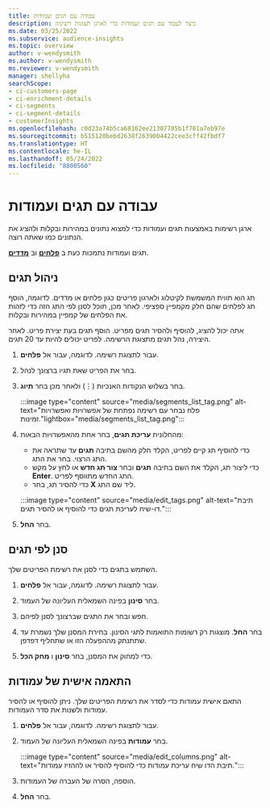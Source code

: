 ```yaml
---
title: עבודה עם תגים ועמודות
description: כיצד לעבוד עם תגים ועמודות כדי לארגן תצוגות רשימה
ms.date: 03/25/2022
ms.subservice: audience-insights
ms.topic: overview
author: v-wendysmith
ms.author: v-wendysmith
ms.reviewer: v-wendysmith
manager: shellyha
searchScope:
- ci-customers-page
- ci-enrichment-details
- ci-segments
- ci-segment-details
- customerInsights
ms.openlocfilehash: c0d23a74b5ca68162ee21307705b1f781a7eb97e
ms.sourcegitcommit: b515120bebd2638f2639004422cee3cff42fbdf7
ms.translationtype: HT
ms.contentlocale: he-IL
ms.lasthandoff: 05/24/2022
ms.locfileid: "8800560"
---
```

# <a name="work-with-tags-and-columns"></a>עבודה עם תגים ועמודות

ארגן רשימות באמצעות תגים ועמודות כדי למצוא נתונים במהירות ובקלות ולהציג את הנתונים כמו שאתה רוצה.

תגים ועמודות נתמכות כעת ב **[פלחים](segments.md)** וב **[מדדים](measures.md)**.

## <a name="manage-tags"></a>ניהול תגים

תג הוא תווית המשמשת לקיטלוג ולארגון פריטים כגון פלחים או מדדים. לדוגמה, הוסף תג לפלחים שהם חלק מקמפיין ספציפי. לאחר מכן, תוכל לסנן לפי התג הזה כדי לזהות את הפלחים של קמפיין במהירות ובקלות.

אתה יכול להציג, להוסיף ולהסיר תגים מפריט. הוסף תגים בעת יצירת פריט. לאחר היצירה, נהל תגים מתצוגת הרשימה. לפריט יכולים להיות עד 20 תגים.

1. עבור לתצוגת רשימה. לדוגמה, עבור אל **פלחים**.

1. ‏‏בחר את הפריט שאת תגיו ברצונך לנהל.

1. בחר בשלוש הנקודות האנכיות (&vellip;) ולאחר מכן בחר **תיוג**.

   :::image type="content" source="media/segments_list_tag.png" alt-text="פלח נבחר עם רשימה נפתחת של אפשרויות ואפשרויות זמינות."lightbox="media/segments_list_tag.png":::

1. מהחלונית **עריכת תגים**, בחר אחת מהאפשרויות הבאות:

   - כדי להוסיף תג קיים לפריט, הקלד חלק מהשם בתיבה **תגים** עד שתראה את התג הרצוי. בחר את התג.
   - כדי ליצור תג, הקלד את השם בתיבה **תגים** ובחר **צור תג חדש** או לחץ על מקש **Enter**. התג החדש מתווסף לפריט.
   - כדי להסיר תג, בחר **X** ליד שם התג.

   :::image type="content" source="media/edit_tags.png" alt-text="תיבת דו-שיח לעריכת תגים כדי להוסיף או להסיר תגים.":::

1. בחר **החל**.

## <a name="filter-on-tags"></a>סנן לפי תגים

השתמש בתגים כדי לסנן את רשימת הפריטים שלך.

1. עבור לתצוגת רשימה. לדוגמה, עבור אל **פלחים**.

1. בחר **סינון** בפינה השמאלית העליונה של העמוד.

1. חפש ובחר את התגים שברצונך לסנן לפיהם.

1. בחר **החל**. מוצגות רק רשומות התואמות לתגי הסינון. בחירת המסנן שלך נשמרת עד שתתנתק מההפעלה הזו או שתחליף דפדפן.

1. כדי למחוק את המסנן, בחר **סינון** ו **מחק הכל**.

## <a name="customize-columns"></a>התאמה אישית של עמודות

התאם אישית עמודות כדי לסדר את רשימת הפריטים שלך. ניתן להוסיף או להסיר עמודות ולשנות את סדר העמודות.

1. עבור לתצוגת רשימה. לדוגמה, עבור אל **פלחים**.

1. בחר **עמודות** בפינה השמאלית העליונה של העמוד.

   :::image type="content" source="media/edit_columns.png" alt-text="תיבת הדו שיח עריכת עמודות כדי להוסיף להסיר או לההזיז עמודות.":::

1. הוספה, הסרה של העברה של העמודות.

1. בחר **החל**.
